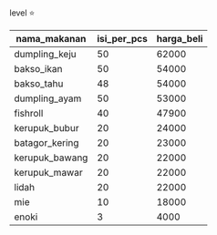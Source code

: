 level ⭐

|nama_makanan|isi_per_pcs|harga_beli|
|---|---|---|
dumpling_keju|50|62000
bakso_ikan|50|54000
bakso_tahu|48|54000
dumpling_ayam|50|53000
fishroll|40|47900
kerupuk_bubur|20|24000
batagor_kering|20|23000
kerupuk_bawang|20|22000
kerupuk_mawar|20|22000
lidah|20|22000
mie|10|18000
enoki|3|4000